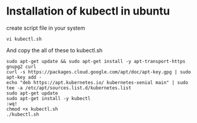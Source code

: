 # Installation of kubectl in ubuntu

create script file in your system

```text
vi kubectl.sh
```

And copy the all of these to kubectl.sh

```text
sudo apt-get update && sudo apt-get install -y apt-transport-https gnupg2 curl
curl -s https://packages.cloud.google.com/apt/doc/apt-key.gpg | sudo apt-key add -
echo "deb https://apt.kubernetes.io/ kubernetes-xenial main" | sudo tee -a /etc/apt/sources.list.d/kubernetes.list
sudo apt-get update
sudo apt-get install -y kubectl
:wq!
chmod +x kubectl.sh
./kubectl.sh
```

